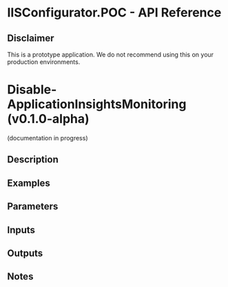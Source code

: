 # IISConfigurator.POC - API Reference

## Disclaimer
This is a prototype application. 
We do not recommend using this on your production environments.

# Disable-ApplicationInsightsMonitoring (v0.1.0-alpha)

(documentation in progress)


## Description

## Examples

## Parameters 

## Inputs

## Outputs

## Notes
